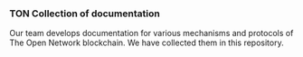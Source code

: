### TON Collection of documentation

Our team develops documentation for various mechanisms and protocols 
of The Open Network blockchain. We have collected them in this repository.